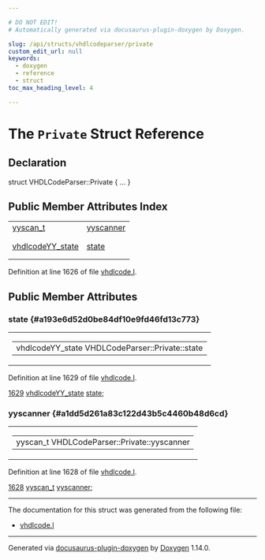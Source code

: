```yaml
---

# DO NOT EDIT!
# Automatically generated via docusaurus-plugin-doxygen by Doxygen.

slug: /api/structs/vhdlcodeparser/private
custom_edit_url: null
keywords:
  - doxygen
  - reference
  - struct
toc_max_heading_level: 4

---
```


<div class="doxyPage">

# The `Private` Struct Reference



## Declaration

<div class="doxyDeclaration">
struct VHDLCodeParser::Private { ... }
</div>

## Public Member Attributes Index

<table class="doxyMembersIndex">

<tr class="doxyMemberIndexItem">
<td class="doxyMemberIndexItemType" align="left" valign="top"><a href="/web-doxygen/docs/api/files/src/code-l/#a9484188abbc459dafcbd4c96425fa70b">yyscan_t</a></td>
<td class="doxyMemberIndexItemName" align="left" valign="top"><a href="#a1dd5d261a83c122d43b5c4460b48d6cd">yyscanner</a></td>
</tr>
<tr class="doxyMemberIndexDescription">
<td class="doxyMemberIndexDescriptionLeft"></td>
<td class="doxyMemberIndexDescriptionRight">
</td>
</tr>
<tr class="doxyMemberIndexSeparator">
<td class="doxyMemberIndexSeparator" colspan="2"></td>
</tr>

<tr class="doxyMemberIndexItem">
<td class="doxyMemberIndexItemType" align="left" valign="top"><a href="/web-doxygen/docs/api/structs/vhdlcodeyy-state">vhdlcodeYY_state</a></td>
<td class="doxyMemberIndexItemName" align="left" valign="top"><a href="#a193e6d52d0be84df10e9fd46fd13c773">state</a></td>
</tr>
<tr class="doxyMemberIndexDescription">
<td class="doxyMemberIndexDescriptionLeft"></td>
<td class="doxyMemberIndexDescriptionRight">
</td>
</tr>
<tr class="doxyMemberIndexSeparator">
<td class="doxyMemberIndexSeparator" colspan="2"></td>
</tr>

</table>


Definition at line 1626 of file <a href="/web-doxygen/docs/api/files/src/vhdlcode-l">vhdlcode.l</a>.

<div class="doxySectionDef">

## Public Member Attributes

### state {#a193e6d52d0be84df10e9fd46fd13c773}

<div class="doxyMemberItem">
<div class="doxyMemberProto">
<table class="doxyMemberLabels">
<tr class="doxyMemberLabels">
<td class="doxyMemberLabelsLeft">
<table class="doxyMemberName">
<tr>
<td class="doxyMemberName">vhdlcodeYY_state VHDLCodeParser::Private::state</td>
</tr>
</table>
</td>
</tr>
</table>
</div>
<div class="doxyMemberDoc">



Definition at line 1629 of file <a href="/web-doxygen/docs/api/files/src/vhdlcode-l">vhdlcode.l</a>.

<div class="doxyProgramListing">

<div class="doxyCodeLine"><span class="doxyLineNumber"><a href="#a193e6d52d0be84df10e9fd46fd13c773">1629</a></span><span class="doxyLineContent"><span class="doxyHighlight">  <a href="/web-doxygen/docs/api/structs/vhdlcodeyy-state">vhdlcodeYY_state</a> <a href="#a193e6d52d0be84df10e9fd46fd13c773">state</a>;</span></span></div>

</div>

</div>
</div>

### yyscanner {#a1dd5d261a83c122d43b5c4460b48d6cd}

<div class="doxyMemberItem">
<div class="doxyMemberProto">
<table class="doxyMemberLabels">
<tr class="doxyMemberLabels">
<td class="doxyMemberLabelsLeft">
<table class="doxyMemberName">
<tr>
<td class="doxyMemberName">yyscan_t VHDLCodeParser::Private::yyscanner</td>
</tr>
</table>
</td>
</tr>
</table>
</div>
<div class="doxyMemberDoc">



Definition at line 1628 of file <a href="/web-doxygen/docs/api/files/src/vhdlcode-l">vhdlcode.l</a>.

<div class="doxyProgramListing">

<div class="doxyCodeLine"><span class="doxyLineNumber"><a href="#a1dd5d261a83c122d43b5c4460b48d6cd">1628</a></span><span class="doxyLineContent"><span class="doxyHighlight">  <a href="/web-doxygen/docs/api/files/src/code-l/#a9484188abbc459dafcbd4c96425fa70b">yyscan_t</a> <a href="#a1dd5d261a83c122d43b5c4460b48d6cd">yyscanner</a>;</span></span></div>

</div>

</div>
</div>

</div>

<hr/>

The documentation for this struct was generated from the following file:

<ul>
<li><a href="/web-doxygen/docs/api/files/src/vhdlcode-l">vhdlcode.l</a></li>
</ul>

<hr/>

<p class="doxyGeneratedBy">Generated via <a href="https://github.com/xpack/docusaurus-plugin-doxygen">docusaurus-plugin-doxygen</a> by <a href="https://www.doxygen.nl">Doxygen</a> 1.14.0.</p>

</div>
